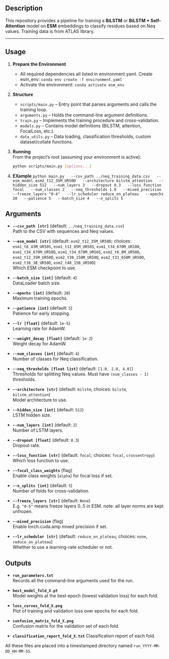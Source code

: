 ## Description

This repository provides a pipeline for training a **BiLSTM** or **BiLSTM + Self-Attention** model on **ESM** embeddings to classify residues based on Neq values. Training data is from ATLAS library. 

---

## Usage

1. **Prepare the Environment**  
   - All required dependencies all listed in environment.yaml. Create esm_env: `conda env create -f environment.yaml`
   - Activate the environment:  `conda activate esm_env`

2. **Structure**  
   - `scripts/main.py` – Entry point that parses arguments and calls the training loop.  
   - `arguments.py` – Holds the command-line argument definitions.  
   - `train.py` – Implements the training procedure and cross-validation.  
   - `models.py` – Contains model definitions (BiLSTM, attention, FocalLoss, etc.).  
   - `data_utils.py` – Data loading, classification thresholds, custom dataset/collate functions.

3. **Running**  
   From the project’s root (assuming your environment is active):
   ```bash
   python scripts/main.py [options...]

4. **EXample**
  `python main.py   --csv_path ../neq_training_data.csv   --esm_model esm2_t12_35M_UR50D   --architecture bilstm_attention   --hidden_size 512   --num_layers 3   --dropout 0.3   --loss_function focal   --num_classes 2   --neq_thresholds 1.0   --mixed_precision   --freeze_layers "0-4"   --lr_scheduler reduce_on_plateau   --epochs 20   --patience 5   --batch_size 4   --n_splits 5`

## Arguments

- **`--csv_path [str]`** (default: `../neq_training_data.csv`)  
  Path to the CSV with sequences and Neq values.

- **`--esm_model [str]`** (default: `esm2_t12_35M_UR50D`; choices: `esm1_t6_43M_UR50S`, `esm1_t12_85M_UR50S`, `esm1_t34_670M_UR100`, `esm1_t34_670M_UR50D`, `esm1_t34_670M_UR50S`, `esm2_t6_8M_UR50D`, `esm2_t12_35M_UR50D`, `esm2_t30_150M_UR50D`, `esm2_t33_650M_UR50D`, `esm2_t36_3B_UR50D`, `esm2_t48_15B_UR50D`)  
  Which ESM checkpoint to use.

- **`--batch_size [int]`** (default: `4`)  
  DataLoader batch size.

- **`--epochs [int]`** (default: `20`)  
  Maximum training epochs.

- **`--patience [int]`** (default: `5`)  
  Patience for early stopping.

- **`--lr [float]`** (default: `1e-5`)  
  Learning rate for AdamW.

- **`--weight_decay [float]`** (default: `1e-2`)  
  Weight decay for AdamW.

- **`--num_classes [int]`** (default: `4`)  
  Number of classes for Neq classification.

- **`--neq_thresholds [float list]`** (default: `[1.0, 2.0, 4.0]`)  
  Thresholds for splitting Neq values. Must have `(num_classes - 1)` thresholds.

- **`--architecture [str]`** (default: `bilstm`; choices: `bilstm`, `bilstm_attention`)  
  Model architecture to use.

- **`--hidden_size [int]`** (default: `512`)  
  LSTM hidden size.

- **`--num_layers [int]`** (default: `2`)  
  Number of LSTM layers.

- **`--dropout [float]`** (default: `0.3`)  
  Dropout rate.

- **`--loss_function [str]`** (default: `focal`; choices: `focal`, `crossentropy`)  
  Which loss function to use.

- **`--focal_class_weights`** (flag)  
  Enable class weights (`alpha`) for focal loss if set.

- **`--n_splits [int]`** (default: `5`)  
  Number of folds for cross-validation.

- **`--freeze_layers [str]`** (default: `None`)  
  E.g. `"0-5"` means freeze layers 0..5 in ESM.
  note: all layer norms are kept unfrozen. 

- **`--mixed_precision`** (flag)  
  Enable torch.cuda.amp mixed precision if set.

- **`--lr_scheduler [str]`** (default: `reduce_on_plateau`; choices: `none`, `reduce_on_plateau`)  
  Whether to use a learning-rate scheduler or not.


## Outputs

- **`run_parameters.txt`**  
  Records all the command-line arguments used for the run.

- **`best_model_fold_X.pt`**  
  Model weights at the best epoch (lowest validation loss) for each fold.

- **`loss_curves_fold_X.png`**  
  Plot of training and validation loss over epochs for each fold.

- **`confusion_matrix_fold_X.png`**  
  Confusion matrix for the validation set of each fold.

- **`classification_report_fold_X.txt`**
  Classification report of each fold.

All these files are placed into a timestamped directory named `run_YYYY-MM-DD_HH-MM-SS`.
